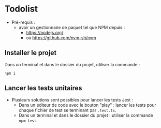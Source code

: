 # Todolist
- Pré-requis :
  - avoir un gestionnaire de paquet tel que NPM depuis :
    - https://nodejs.org/
    - ou https://github.com/nvm-sh/nvm

## Installer le projet
Dans un terminal et dans le dossier du projet, utiliser la commande :
```
npm i
```

## Lancer les tests unitaires
- Plusieurs solutions sont possibles pour lancer les tests Jest :
  - Dans un éditeur de code avec le bouton "play" : lancer les tests pour chaque fichier de test se terminant par `.test.ts`.
  - Dans un terminal et dans le dossier du projet : utiliser la commande `npm test`.